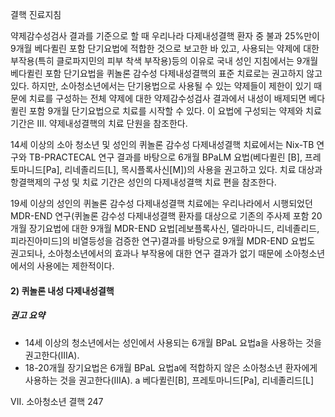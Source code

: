 결핵 진료지침

약제감수성검사 결과를 기준으로 할 때 우리나라 다제내성결핵 환자 중 불과 25%만이 9개월 베다퀼린 포함 단기요법에 적합한 것으로 보고한 바 있고, 사용되는 약제에 대한 부작용(특히 클로파지민의 피부 착색 부작용)등의 이유로 국내 성인 지침에서는 9개월 베다퀼린 포함 단기요법을 퀴놀론 감수성 다제내성결핵의 표준 치료로는 권고하지 않고 있다. 하지만, 소아청소년에서는 단기용법으로 사용될 수 있는 약제들이 제한이 있기 때문에 치료를 구성하는 전체 약제에 대한 약제감수성검사 결과에서 내성이 배제되면 베다퀼린 포함 9개월 단기요법으로 치료를 시작할 수 있다. 이 요법에 구성되는 약제와 치료기간은 III. 약제내성결핵의 치료 단원을 참조한다.

14세 이상의 소아 청소년 및 성인의 퀴놀론 감수성 다제내성결핵 치료에서는 Nix-TB 연구와 TB-PRACTECAL 연구 결과를 바탕으로 6개월 BPaLM 요법(베다퀼린 [B], 프레토마니드[Pa], 리네졸리드[L], 목시플록사신[M])의 사용을 권고하고 있다. 치료 대상과 항결핵제의 구성 및 치료 기간은 성인의 다제내성결핵 치료 편을 참조한다.

19세 이상의 성인의 퀴놀론 감수성 다제내성결핵 치료에는 우리나라에서 시행되었던 MDR-END 연구(퀴놀론 감수성 다제내성결핵 환자를 대상으로 기존의 주사제 포함 20개월 장기요법에 대한 9개월 MDR-END 요법[레보플록사신, 델라마니드, 리네졸리드, 피라진아미드]의 비열등성을 검증한 연구)결과를 바탕으로 9개월 MDR-END 요법도 권고되나, 소아청소년에서의 효과나 부작용에 대한 연구 결과가 없기 때문에 소아청소년에서의 사용에는 제한적이다.

#### 2) 퀴놀론 내성 다제내성결핵

##### 권고 요약

- 14세 이상의 청소년에서는 성인에서 사용되는 6개월 BPaL 요법a을 사용하는 것을 권고한다(IIIA).
- 18-20개월 장기요법은 6개월 BPaL 요법a에 적합하지 않은 소아청소년 환자에게 사용하는 것을 권고한다(IIIA).
    a 베다퀼린[B], 프레토마니드[Pa], 리네졸리드[L]

VII. 소아청소년 결핵 <PAGE>247